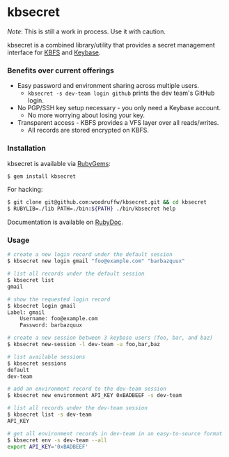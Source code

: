 kbsecret
========

*Note*: This is still a work in process. Use it with caution.

kbsecret is a combined library/utility that provides a secret management
interface for [KBFS](https://keybase.io/docs/kbfs) and
[Keybase](https://keybase.io/).

### Benefits over current offerings

* Easy password and environment sharing across multiple users.
  - `kbsecret -s dev-team login github` prints the dev team's GitHub login.
* No PGP/SSH key setup necessary - you only need a Keybase account.
  - No more worrying about losing your key.
* Transparent access - KBFS provides a VFS layer over all reads/writes.
  - All records are stored encrypted on KBFS.

### Installation

kbsecret is available via [RubyGems](https://rubygems.org/gems/kbsecret):

```bash
$ gem install kbsecret
```

For hacking:

```bash
$ git clone git@github.com:woodruffw/kbsecret.git && cd kbsecret
$ RUBYLIB=./lib PATH=./bin:${PATH} ./bin/kbsecret help
```

Documentation is available on [RubyDoc](http://www.rubydoc.info/gems/kbsecret/).

### Usage

```bash
# create a new login record under the default session
$ kbsecret new login gmail "foo@example.com" "barbazquux"

# list all records under the default session
$ kbsecret list
gmail

# show the requested login record
$ kbsecret login gmail
Label: gmail
	Username: foo@example.com
	Password: barbazquux

# create a new session between 3 keybase users (foo, bar, and baz)
$ kbsecret new-session -l dev-team -u foo,bar,baz

# list available sessions
$ kbsecret sessions
default
dev-team

# add an environment record to the dev-team session
$ kbsecret new environment API_KEY 0xBADBEEF -s dev-team

# list all records under the dev-team session
$ kbsecret list -s dev-team
API_KEY

# get all environment records in dev-team in an easy-to-source format
$ kbsecret env -s dev-team --all
export API_KEY='0xBADBEEF'
```
